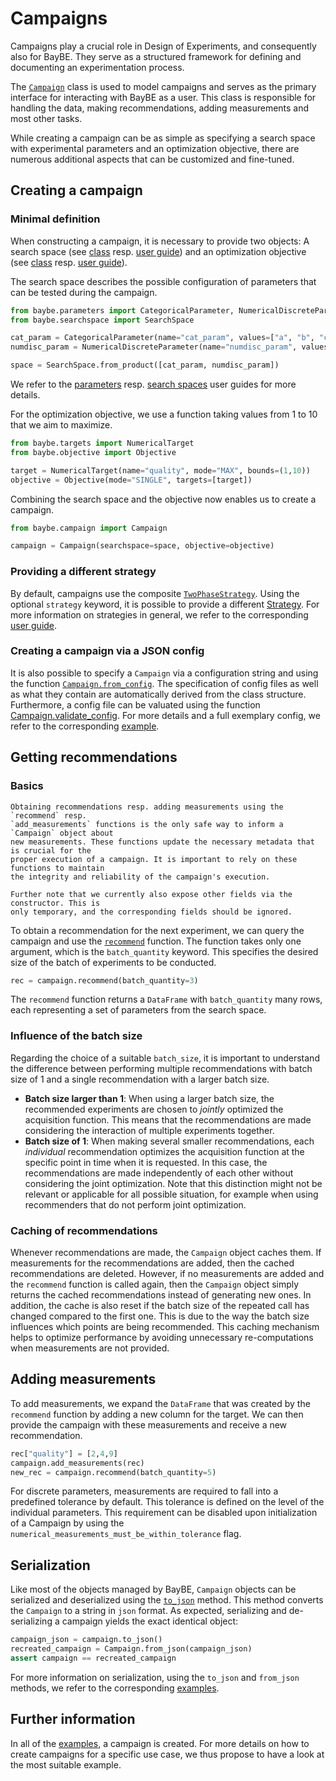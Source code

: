 # Campaigns

Campaigns play a crucial role in Design of Experiments, and consequently also for BayBE.
They serve as a structured framework for defining and documenting an experimentation
process.

The [`Campaign`](baybe.campaign.Campaign) class is used to model campaigns and 
serves as the primary interface for interacting with BayBE as a user. This class is
responsible for handling the data, making recommendations, adding measurements and
most other tasks.

While creating a campaign can be as simple as specifying a search space with experimental
parameters and an optimization objective, there are numerous additional aspects that can
be customized and fine-tuned.

## Creating a campaign

### Minimal definition

When constructing a campaign, it is necessary to provide two objects:
A search space (see [class](baybe.searchspace.core.SearchSpace) resp. [user guide](./searchspace))
and an optimization objective (see [class](baybe.objective.Objective) resp. [user guide](./objective)).

The search space describes the possible configuration of parameters that can be tested during the campaign.

```python
from baybe.parameters import CategoricalParameter, NumericalDiscreteParameter
from baybe.searchspace import SearchSpace

cat_param = CategoricalParameter(name="cat_param", values=["a", "b", "c"])
numdisc_param = NumericalDiscreteParameter(name="numdisc_param", values = tuple(range(1,11)))

space = SearchSpace.from_product([cat_param, numdisc_param])
```

We refer to the [parameters](./parameters) resp. [search spaces](./searchspace) user
guides for more details.

For the optimization objective, we use a function taking values from 1 to 10 that we aim
to maximize.

```python
from baybe.targets import NumericalTarget
from baybe.objective import Objective

target = NumericalTarget(name="quality", mode="MAX", bounds=(1,10))
objective = Objective(mode="SINGLE", targets=[target])
```

Combining the search space and the objective now enables us to create a campaign.

```python
from baybe.campaign import Campaign

campaign = Campaign(searchspace=space, objective=objective)
```

### Providing a different strategy

By default, campaigns use the composite
[`TwoPhaseStrategy`](baybe.strategies.composite.TwoPhaseStrategy).
Using the optional `strategy` keyword, it is possible to provide a different
[Strategy](baybe.strategies.base.Strategy).
For more information on strategies in general, we refer to the corresponding
[user guide](./strategy).

### Creating a campaign via a JSON config

It is also possible to specify a `Campaign` via a configuration string and using the
function [`Campaign.from_config`](baybe.campaign.Campaign.from_config).
The specification of config files as well as what they contain are automatically
derived from the class structure.
Furthermore, a config file can be valuated using the function 
[Campaign.validate_config](baybe.campaign.Campaign.validate_config).
For more details and a full exemplary config, we refer to the corresponding
[example](./../../examples/Serialization/create_from_config).

## Getting recommendations

### Basics

```{attention}
Obtaining recommendations resp. adding measurements using the `recommend` resp.
`add_measurements` functions is the only safe way to inform a `Campaign` object about
new measurements. These functions update the necessary metadata that is crucial for the
proper execution of a campaign. It is important to rely on these functions to maintain
the integrity and reliability of the campaign's execution.

Further note that we currently also expose other fields via the constructor. This is
only temporary, and the corresponding fields should be ignored.
```

To obtain a recommendation for the next experiment, we can query the campaign and use
the [`recommend`](baybe.campaign.Campaign.recommend) function. The function takes only
one argument, which is the `batch_quantity` keyword. This specifies the desired size of
the batch of experiments to be conducted.

```python
rec = campaign.recommend(batch_quantity=3)
```

The `recommend` function returns a `DataFrame` with `batch_quantity` many rows, each 
representing a set of parameters from the search space.

### Influence of the batch size

Regarding the choice of a suitable `batch_size`, it is important to understand the
difference between performing multiple recommendations with batch size of 1 and a single
recommendation with a larger batch size.
* **Batch size larger than 1**: When using a larger batch size, the recommended experiments
are chosen to *jointly* optimized the acquisition function.
This means that the recommendations are made considering the interaction of multiple
experiments together.
* **Batch size of 1**: When making several smaller recommendations, each *individual*
recommendation optimizes the acquisition function at the specific point in time when it
is requested. In this case, the recommendations are made independently of each other
without considering the joint optimization.
Note that this distinction might not be relevant or applicable for all possible
situation, for example when using recommenders that do not perform joint optimization.


### Caching of recommendations

Whenever recommendations are made, the `Campaign` object caches them. If measurements
for the recommendations are added, then the cached recommendations are deleted. However,
if no measurements are added and the `recommend` function is called again, then the
`Campaign` object simply returns the cached recommendations instead of generating new
ones. In addition, the cache is also reset if the batch size of the repeated call has
changed compared to the first one. This is due to the way the batch size influences
which points are being recommended.
This caching mechanism helps to optimize performance by avoiding unnecessary
re-computations when measurements are not provided.

## Adding measurements

To add measurements, we expand the  `DataFrame` that was created by the `recommend`
function by adding a new column for the target. We can then provide the campaign with
these measurements and receive a new recommendation.

```python
rec["quality"] = [2,4,9]
campaign.add_measurements(rec)
new_rec = campaign.recommend(batch_quantity=5)
```

For discrete parameters, measurements are required to fall into a
predefined tolerance by default.
This tolerance is defined on the level of the individual parameters.
This requirement can be disabled upon initialization of a Campaign by using the `numerical_measurements_must_be_within_tolerance` flag.

## Serialization

Like most of the objects managed by BayBE, `Campaign` objects can be serialized and
deserialized using the [`to_json`](baybe.utils.serialization.SerialMixin.to_json)
method. This method converts the `Campaign` to a string in `json` format. As expected,
serializing and de-serializing a campaign yields the exact identical object:
```python
campaign_json = campaign.to_json()
recreated_campaign = Campaign.from_json(campaign_json)
assert campaign == recreated_campaign
```
For more information on serialization, using the `to_json` and `from_json` methods, we
refer to the corresponding [examples](./../../examples/Serialization/Serialization).

## Further information

In all of the [examples](./../../examples/examples), a campaign is created. For more
details on how to create campaigns for a specific use case, we thus propose to have
a look at the most suitable example.